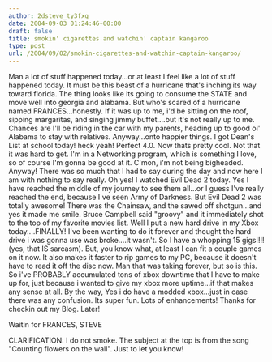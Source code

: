 ```yaml
---
author: 2dsteve_ty3fxq
date: 2004-09-03 01:24:46+00:00
draft: false
title: smokin' cigarettes and watchin' captain kangaroo
type: post
url: /2004/09/02/smokin-cigarettes-and-watchin-captain-kangaroo/
---
```


Man a lot of stuff happened today...or at least I feel like a lot of stuff happened today. It must be this beast of a hurricane that's inching its way toward florida. The thing looks like its going to consume the STATE and move well into georgia and alabama.  But who's scared of a hurricane named FRANCES...honestly. If it was up to me, i'd be sitting on the roof, sipping margaritas, and singing jimmy buffet....but it's not really up to me. Chances are I'll be riding in the car with my parents, heading up to good ol' Alabama to stay with relatives.
Anyway...onto happier things. I got Dean's List at school today! heck yeah! Perfect 4.0. Now thats pretty cool. Not that it was hard to get. I'm in a Networking program, which is something I love, so of course I'm gonna be good at it. C'mon, i'm not being bigheaded. Anyway!
There was so much that I had to say during the day and now here I am with nothing to say really. Oh yes! I watched Evil Dead 2 today. Yes I have reached the middle of my journey to see them all...or I guess I've really reached the end, because I've seen Army of Darkness. But Evil Dead 2 was totally awesome! There was the Chainsaw, and the sawed off shotgun...and yes it made me smile. Bruce Campbell said "groovy" and it immediately shot to the top of my favorite movies list.
Well I put a new hard drive in my Xbox today....FINALLY! I've been wanting to do it forever and thought the hard drive i was gonna use was broke....it wasn't. So I have a whopping 15 gigs!!!! (yes, that IS sarcasm). But, you know what, at least I can fit a couple games on it now. It also makes it faster to rip games to my PC, because it doesn't have to read it off the disc now. Man that was taking forever, but so is this. So i've PROBABLY accumulated tons of xbox downtime that I have to make up for, just because i wanted to give my xbox more uptime...if that makes any sense at all. By the way, Yes i do have a modded xbox...just in case there was any confusion. Its super fun. Lots of enhancements!
Thanks for checkin out my Blog. Later!

Waitin for FRANCES,
STEVE

CLARIFICATION: I do not smoke. The subject at the top is from the song "Counting flowers on the wall". Just to let you know!

